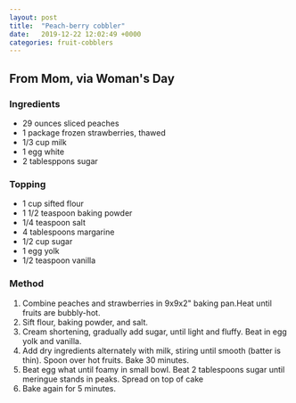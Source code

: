 ```yaml
---
layout: post
title:  "Peach-berry cobbler"
date:   2019-12-22 12:02:49 +0000
categories: fruit-cobblers
---
```


## From Mom, via Woman's Day
### Ingredients
* 29 ounces sliced peaches
* 1 package frozen strawberries, thawed
* 1/3 cup milk
* 1 egg white
* 2 tablesppons sugar

### Topping
* 1 cup sifted flour 
* 1 1/2 teaspoon baking powder
* 1/4 teaspoon salt
* 4 tablespoons margarine
* 1/2 cup sugar
* 1 egg yolk
* 1/2 teaspoon vanilla
### Method 
1. Combine peaches and strawberries in 9x9x2" baking pan.Heat until fruits are bubbly-hot.
2. Sift flour, baking powder, and salt.
3. Cream shortening, gradually add sugar, until light and fluffy. Beat in egg yolk and vanilla.
4. Add dry ingredients alternately with milk, stiring until smooth (batter is thin). Spoon over hot fruits. Bake 30 minutes.
5. Beat egg what until foamy in small bowl. Beat 2 tablespoons sugar until meringue stands in peaks. Spread on top of cake
6. Bake again for 5 minutes.
